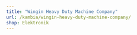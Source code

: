 ```yaml
---
title: "Wingin Heavy Duty Machine Company"
url: /kambia/wingin-heavy-duty-machine-company/
shop: Elektronik
---
```

